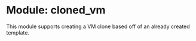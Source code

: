 # Module: cloned_vm

This module supports creating a VM clone based off of an already created template.
